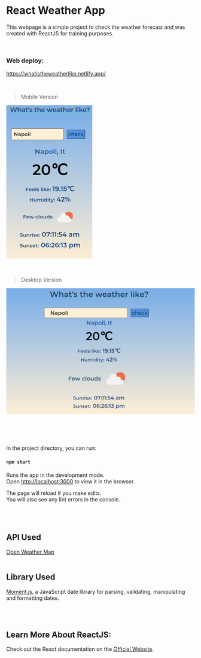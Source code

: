 # React Weather App

This webpage is a simple project to check the weather forecast and was created with ReactJS for training purposes.

<br />

### Web deploy:

https://whatistheweatherlike.netlify.app/

<br />

> Mobile Version

![Screenshot Page Mobile](./public/images/mobile.png)

<br />

> Desktop Version

![Screenshot Page Desktop](./public/images/desktop.png)

<br />
<br />
<br />

In the project directory, you can run:

#### `npm start`

Runs the app in the development mode.\
Open [http://localhost:3000](http://localhost:3000) to view it in the browser.

The page will reload if you make edits.\
You will also see any lint errors in the console.
<br />
<br />
<br />
<br />

## API Used

[Open Weather Map](https://openweathermap.org/api)
<br />
<br />

## Library Used

[Moment.js](https://momentjs.com/), a JavaScript date library for parsing, validating, manipulating and formatting dates.

<br />
<br />

## Learn More About ReactJS:

Check out the React documentation on the [Official Website](https://reactjs.org/).
